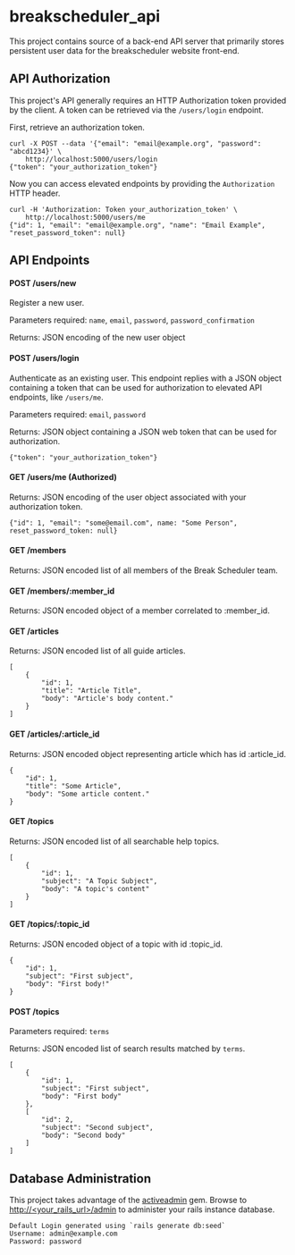 # breakscheduler_api

This project contains source of a back-end API server that primarily stores persistent user data for the breakscheduler website front-end.

## API Authorization

This project's API generally requires an HTTP Authorization token provided by the client. A token can be retrieved via the `/users/login` endpoint.

First, retrieve an authorization token.

    curl -X POST --data '{"email": "email@example.org", "password": "abcd1234}' \
        http://localhost:5000/users/login
    {"token": "your_authorization_token"}

Now you can access elevated endpoints by providing the `Authorization` HTTP header.

    curl -H 'Authorization: Token your_authorization_token' \
        http://localhost:5000/users/me
    {"id": 1, "email": "email@example.org", "name": "Email Example", "reset_password_token": null}

## API Endpoints

#### POST /users/new

Register a new user.

Parameters required: `name`, `email`, `password`, `password_confirmation`

Returns: JSON encoding of the new user object

#### POST /users/login

Authenticate as an existing user. This endpoint replies with a JSON object containing a token that can be used for authorization to elevated API endpoints, like `/users/me`.

Parameters required: `email`, `password`

Returns: JSON object containing a JSON web token that can be used for authorization.

    {"token": "your_authorization_token"}

#### GET /users/me (Authorized)

Returns: JSON encoding of the user object associated with your authorization token.

    {"id": 1, "email": "some@email.com", name: "Some Person", reset_password_token: null}

#### GET /members

Returns: JSON encoded list of all members of the Break Scheduler team.

#### GET /members/:member_id

Returns: JSON encoded object of a member correlated to :member_id.

#### GET /articles

Returns: JSON encoded list of all guide articles.

    [
        {
            "id": 1,
            "title": "Article Title",
            "body": "Article's body content."
        }
    ]

#### GET /articles/:article_id

Returns: JSON encoded object representing article which has id :article_id.

    {
        "id": 1,
        "title": "Some Article",
        "body": "Some article content."
    }

#### GET /topics

Returns: JSON encoded list of all searchable help topics.

    [
        {
            "id": 1,
            "subject": "A Topic Subject",
            "body": "A topic's content"
        }
    ]

#### GET /topics/:topic_id

Returns: JSON encoded object of a topic with id :topic_id.

    {
        "id": 1,
        "subject": "First subject",
        "body": "First body!"
    }

#### POST /topics

Parameters required: `terms`

Returns: JSON encoded list of search results matched by `terms`.

    [
        {
            "id": 1,
            "subject": "First subject",
            "body": "First body"
        },
        [
            "id": 2,
            "subject": "Second subject",
            "body": "Second body"
        ]
    ]

## Database Administration

This project takes advantage of the [activeadmin](https://github.com/activeadmin/activeadmin) gem. Browse to [http://<your_rails_url>/admin](#) to administer your rails instance database.

    Default Login generated using `rails generate db:seed`
    Username: admin@example.com
    Password: password